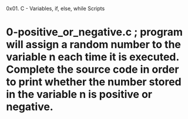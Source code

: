 0x01. C - Variables, if, else, while Scripts
# 0-positive_or_negative.c  ; program will assign a random number to the variable n each time it is executed. Complete the source code in order to print whether the number stored in the variable n is positive or negative.

